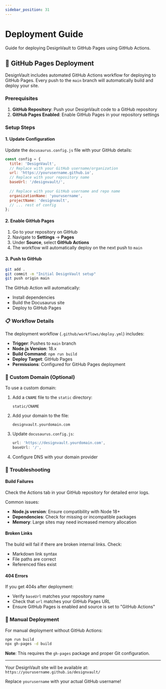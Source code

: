 ```yaml
---
sidebar_position: 31
---
```


# Deployment Guide

Guide for deploying DesignVault to GitHub Pages using GitHub Actions.

## 🚀 GitHub Pages Deployment

DesignVault includes automated GitHub Actions workflow for deploying to GitHub Pages. Every push to the `main` branch will automatically build and deploy your site.

### Prerequisites

1. **GitHub Repository**: Push your DesignVault code to a GitHub repository
2. **GitHub Pages Enabled**: Enable GitHub Pages in your repository settings

### Setup Steps

#### 1. Update Configuration

Update the `docusaurus.config.js` file with your GitHub details:

```javascript
const config = {
  title: 'DesignVault',
  // Replace with your GitHub username/organization
  url: 'https://yourusername.github.io',
  // Replace with your repository name
  baseUrl: '/designvault/',
  
  // Replace with your GitHub username and repo name
  organizationName: 'yourusername',
  projectName: 'designvault',
  // ... rest of config
};
```

#### 2. Enable GitHub Pages

1. Go to your repository on GitHub
2. Navigate to **Settings** → **Pages**
3. Under **Source**, select **GitHub Actions**
4. The workflow will automatically deploy on the next push to `main`

#### 3. Push to GitHub

```bash
git add .
git commit -m "Initial DesignVault setup"
git push origin main
```

The GitHub Action will automatically:
- Install dependencies
- Build the Docusaurus site
- Deploy to GitHub Pages

### 📋 Workflow Details

The deployment workflow (`.github/workflows/deploy.yml`) includes:

- **Trigger**: Pushes to `main` branch
- **Node.js Version**: 18.x
- **Build Command**: `npm run build`
- **Deploy Target**: GitHub Pages
- **Permissions**: Configured for GitHub Pages deployment

### 🔧 Custom Domain (Optional)

To use a custom domain:

1. Add a `CNAME` file to the `static` directory:
   ```
   static/CNAME
   ```
   
2. Add your domain to the file:
   ```
   designvault.yourdomain.com
   ```

3. Update `docusaurus.config.js`:
   ```javascript
   url: 'https://designvault.yourdomain.com',
   baseUrl: '/',
   ```

4. Configure DNS with your domain provider

### 🐛 Troubleshooting

#### Build Failures

Check the Actions tab in your GitHub repository for detailed error logs.

Common issues:
- **Node.js version**: Ensure compatibility with Node 18+
- **Dependencies**: Check for missing or incompatible packages
- **Memory**: Large sites may need increased memory allocation

#### Broken Links

The build will fail if there are broken internal links. Check:
- Markdown link syntax
- File paths are correct
- Referenced files exist

#### 404 Errors

If you get 404s after deployment:
- Verify `baseUrl` matches your repository name
- Check that `url` matches your GitHub Pages URL
- Ensure GitHub Pages is enabled and source is set to "GitHub Actions"

### 🔄 Manual Deployment

For manual deployment without GitHub Actions:

```bash
npm run build
npx gh-pages -d build
```

**Note**: This requires the `gh-pages` package and proper Git configuration.

---

Your DesignVault site will be available at:
`https://yourusername.github.io/designvault/`

Replace `yourusername` with your actual GitHub username! 
